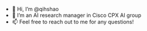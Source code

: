 - 👋 Hi, I’m @qihshao
- 👀 I’m an AI research manager in Cisco CPX AI group
- 📫 Feel free to reach out to me for any questions! 

<!---
qihshao/qihshao is a ✨ special ✨ repository because its `README.md` (this file) appears on your GitHub profile.
You can click the Preview link to take a look at your changes.
--->
